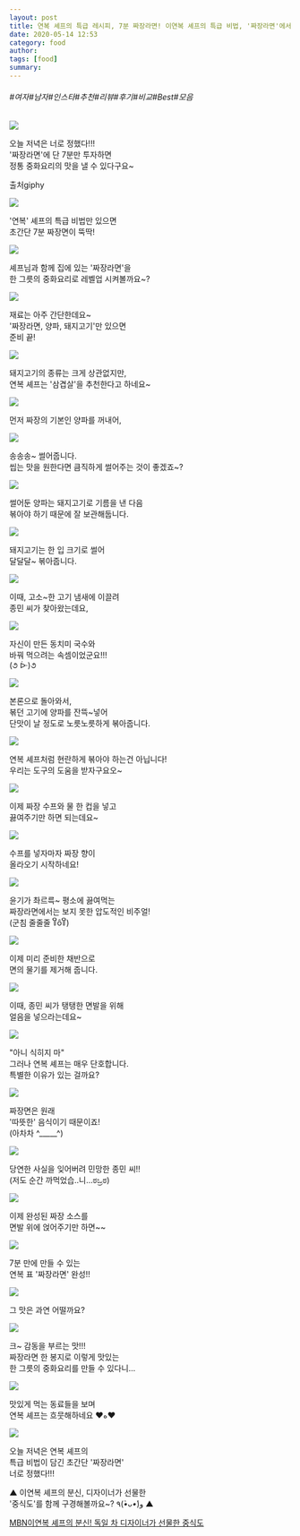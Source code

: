```yaml
---
layout: post
title: 연복 셰프의 특급 레시피, 7분 짜장라면! 이연복 셰프의 특급 비법, '짜장라면'에서 중화요리 맛이 난다!?
date: 2020-05-14 12:53
category: food
author: 
tags: [food]
summary: 
---
```


###### #여자#남자#인스타#추천#리뷰#후기#비교#Best#모음

  
![](https://t1.daumcdn.net/liveboard/mboon/c910f9fcc5884a7f94be10ba831606d6.gif)

오늘 저녁은 너로 정했다!!!  
'짜장라면'에 단 7분만 투자하면  
정통 중화요리의 맛을 낼 수 있다구요~  

출처giphy

![](https://img1.daumcdn.net/thumb/R720x0/?fname=https%3A%2F%2Ft1.daumcdn.net%2Fliveboard%2Fmboon%2Fd38aa839a5e1455eb2b9fcb8c83245d0.png)

'연복' 셰프의 특급 비법만 있으면  
초간단 7분 짜장면이 뚝딱!  

![](https://img1.daumcdn.net/thumb/R720x0/?fname=https%3A%2F%2Ft1.daumcdn.net%2Fliveboard%2Fmboon%2Fd7925e39f5be4b5681a59b40d8d998ff.png)

셰프님과 함께 집에 있는 '짜장라면'을  
한 그릇의 중화요리로 레벨업 시켜볼까요~?  

![](https://img1.daumcdn.net/thumb/R720x0/?fname=https%3A%2F%2Ft1.daumcdn.net%2Fliveboard%2Fmboon%2F03e3ec7aa14e4a199d6534a4d7db0eee.png)

재료는 아주 간단한데요~  
'짜장라면, 양파, 돼지고기'만 있으면  
준비 끝!  

![](https://img1.daumcdn.net/thumb/R720x0/?fname=https%3A%2F%2Ft1.daumcdn.net%2Fliveboard%2Fmboon%2F683fc23e54524daca30abeea94fcc850.JPG)

돼지고기의 종류는 크게 상관없지만,  
연복 셰프는 '삼겹살'을 추천한다고 하네요~  

![](https://img1.daumcdn.net/thumb/R720x0/?fname=https%3A%2F%2Ft1.daumcdn.net%2Fliveboard%2Fmboon%2F26c190234615471e81ae8b41308a1b99.png)

먼저 짜장의 기본인 양파를 꺼내어,  

![](https://t1.daumcdn.net/liveboard/mboon/ac27b1d5e5ce4cafbe35fecd8a054e89.gif)

송송송~ 썰어줍니다.  
씹는 맛을 원한다면 큼직하게 썰어주는 것이 좋겠죠~?  

![](https://img1.daumcdn.net/thumb/R720x0/?fname=https%3A%2F%2Ft1.daumcdn.net%2Fliveboard%2Fmboon%2F5ceb2cd71abf40e4bad74136dceabf65.png)

썰어둔 양파는 돼지고기로 기름을 낸 다음  
볶아야 하기 때문에 잘 보관해둡니다.  

![](https://t1.daumcdn.net/liveboard/mboon/83e7dafab5fc44519c2aecd9488cdd66.gif)

돼지고기는 한 입 크기로 썰어  
달달달~ 볶아줍니다.  

![](https://img1.daumcdn.net/thumb/R720x0/?fname=https%3A%2F%2Ft1.daumcdn.net%2Fliveboard%2Fmboon%2F3fc74281c97d42b9bbe1d383c19e5d0b.png)

이때, 고소~한 고기 냄새에 이끌려  
종민 씨가 찾아왔는데요,  

![](https://img1.daumcdn.net/thumb/R720x0/?fname=https%3A%2F%2Ft1.daumcdn.net%2Fliveboard%2Fmboon%2F283f47a935d941219a428798f86ea350.png)

자신이 만든 동치미 국수와  
바꿔 먹으려는 속셈이었군요!!!  
(૭ ᐕ)૭  

![](https://img1.daumcdn.net/thumb/R720x0/?fname=https%3A%2F%2Ft1.daumcdn.net%2Fliveboard%2Fmboon%2F92cf7de6e8eb41ae8715857a456bc5a3.png)

본론으로 돌아와서,  
볶던 고기에 양파를 잔뜩~넣어  
단맛이 날 정도로 노릇노릇하게 볶아줍니다.  

![](https://t1.daumcdn.net/liveboard/mboon/b01c7e9ade474544b1ae6abf2619f617.gif)

연복 셰프처럼 현란하게 볶아야 하는건 아닙니다!  
우리는 도구의 도움을 받자구요오~  

![](https://t1.daumcdn.net/liveboard/mboon/96aec6cdf7ce45748b0f8f9e21fddb69.gif)

이제 짜장 수프와 물 한 컵을 넣고  
끓여주기만 하면 되는데요~  

![](https://img1.daumcdn.net/thumb/R720x0/?fname=https%3A%2F%2Ft1.daumcdn.net%2Fliveboard%2Fmboon%2F6885df70a0bd482d83a5ea013f02772b.png)

수프를 넣자마자 짜장 향이  
올라오기 시작하네요!  

![](https://t1.daumcdn.net/liveboard/mboon/d525da2706644bc39b1724d1ec702d46.gif)

윤기가 촤르륵~ 평소에 끓여먹는  
짜장라면에서는 보지 못한 압도적인 비주얼!  
(군침 줄줄줄 ꒦ິȏ꒦ິ)  

![](https://img1.daumcdn.net/thumb/R720x0/?fname=https%3A%2F%2Ft1.daumcdn.net%2Fliveboard%2Fmboon%2Fca0259b4322c4ef3a6f155527a994615.png)

이제 미리 준비한 채반으로  
면의 물기를 제거해 줍니다.  

![](https://img1.daumcdn.net/thumb/R720x0/?fname=https%3A%2F%2Ft1.daumcdn.net%2Fliveboard%2Fmboon%2F3f4283244359455aa3539abc5d098cd7.png)

이때, 종민 씨가 탱탱한 면발을 위해  
얼음을 넣으라는데요~  

![](https://img1.daumcdn.net/thumb/R720x0/?fname=https%3A%2F%2Ft1.daumcdn.net%2Fliveboard%2Fmboon%2Fca4415e9ec3e4e7cb082153a09fca5aa.png)

"아니 식히지 마"  
그러나 연복 셰프는 매우 단호합니다.  
특별한 이유가 있는 걸까요?  

![](https://img1.daumcdn.net/thumb/R720x0/?fname=https%3A%2F%2Ft1.daumcdn.net%2Fliveboard%2Fmboon%2F488ff0e23f134865b2bbcacdba5b719d.png)

짜장면은 원래  
'따뜻한' 음식이기 때문이죠!  
(아차차 ^_____^)  

![](https://t1.daumcdn.net/liveboard/mboon/a8dca81116e047e597c917c7e0fd763d.gif)

당연한 사실을 잊어버려 민망한 종민 씨!!  
(저도 순간 까먹었습..니...ಠಒ್ರಠ)  

![](https://t1.daumcdn.net/liveboard/mboon/829dd12734824c4ebdeed11777e7a285.gif)

이제 완성된 짜장 소스를  
면발 위에 얹어주기만 하면~~  

![](https://img1.daumcdn.net/thumb/R720x0/?fname=https%3A%2F%2Ft1.daumcdn.net%2Fliveboard%2Fmboon%2F6389301937fd4c979d31acf1e1353c4b.png)

7분 만에 만들 수 있는  
연복 표 '짜장라면' 완성!!  

![](https://img1.daumcdn.net/thumb/R720x0/?fname=https%3A%2F%2Ft1.daumcdn.net%2Fliveboard%2Fmboon%2F4b7a994b9b2446949aee8349cb57dd14.png)

그 맛은 과연 어떨까요?  

![](https://img1.daumcdn.net/thumb/R720x0/?fname=https%3A%2F%2Ft1.daumcdn.net%2Fliveboard%2Fmboon%2F3cf069da098a4dea8495982b0eeabab9.png)

크~ 감동을 부르는 맛!!!  
짜장라면 한 봉지로 이렇게 맛있는  
한 그릇의 중화요리를 만들 수 있다니...  

![](https://img1.daumcdn.net/thumb/R720x0/?fname=https%3A%2F%2Ft1.daumcdn.net%2Fliveboard%2Fmboon%2F9671b3d6b4cb4a9f9c173f64097b4cf5.png)

맛있게 먹는 동료들을 보며  
연복 셰프는 흐뭇해하네요 ❤ه❤  

![](https://img1.daumcdn.net/thumb/R720x0/?fname=https%3A%2F%2Ft1.daumcdn.net%2Fliveboard%2Fmboon%2Fb5b96412edba4767859188e11e7437c5.png)

오늘 저녁은 연복 셰프의  
특급 비법이 담긴 초간단 '짜장라면'  
너로 정했다!!!  

▲ 이연복 셰프의 분신, 디자이너가 선물한  
'중식도'를 함께 구경해볼까요~? ٩(*•̀ᴗ•́*)و ▲  

[MBN이연복 셰프의 분신! 독일 차 디자이너가 선물한 중식도](http://tv.kakao.com/v/s8429K2sddkle1Ym1SMKsMK)